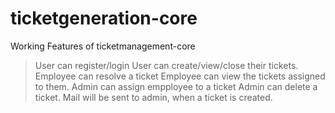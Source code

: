 # ticketgeneration-core
Working Features of ticketmanagement-core
>User can register/login
>User can create/view/close their tickets.
>Employee can resolve a ticket
>Employee can view the tickets assigned to them.
>Admin can assign empployee to a ticket
>Admin can delete a ticket.
>Mail will be sent to admin, when a ticket is created.

